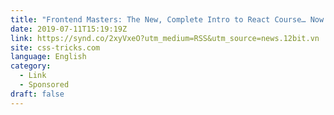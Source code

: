 ```yaml
---
title: "Frontend Masters: The New, Complete Intro to React Course… Now with Hooks!"
date: 2019-07-11T15:19:19Z
link: https://synd.co/2xyVxeO?utm_medium=RSS&utm_source=news.12bit.vn
site: css-tricks.com
language: English
category:
  - Link
  - Sponsored
draft: false
---
```

